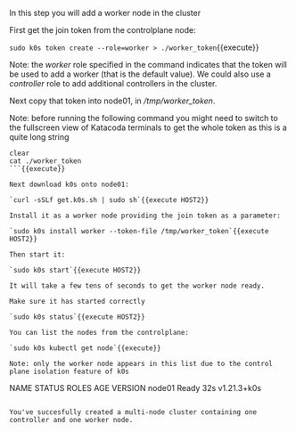 In this step you will add a worker node in the cluster

First get the join token from the controlplane node:

`sudo k0s token create --role=worker > ./worker_token`{{execute}}

Note: the *worker* role specified in the command indicates that the token will be used to add a worker (that is the default value). We could also use a *controller* role to add additional controllers in the cluster.

Next copy that token into node01, in */tmp/worker_token*.

Note: before running the following command you might need to switch to the fullscreen view of Katacoda terminals to get the whole token as this is a quite long string

```
clear
cat ./worker_token
```{{execute}}

Next download k0s onto node01:

`curl -sSLf get.k0s.sh | sudo sh`{{execute HOST2}}

Install it as a worker node providing the join token as a parameter:

`sudo k0s install worker --token-file /tmp/worker_token`{{execute HOST2}}

Then start it:

`sudo k0s start`{{execute HOST2}}

It will take a few tens of seconds to get the worker node ready.

Make sure it has started correctly

`sudo k0s status`{{execute HOST2}}

You can list the nodes from the controlplane:

`sudo k0s kubectl get node`{{execute}}

Note: only the worker node appears in this list due to the control plane isolation feature of k0s

```
NAME     STATUS   ROLES    AGE   VERSION
node01   Ready    <none>   32s   v1.21.3+k0s
```

You've succesfully created a multi-node cluster containing one controller and one worker node.